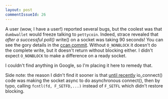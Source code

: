 ```yaml
---
layout: post
commentIssueId: 26
---
```


A user (wow, I have a user!) reported several bugs, but the coolest
was that `dumbwallet` would freeze talking to `pettycoin`.  Indeed,
strace revealed that *after a successful poll()* write() on a socket
was taking 90 seconds!  You can see the gory details in the
[ccan commit](https://github.com/rustyrussell/ccan/commit/897626152d12d7fd13a8feb36989eb5c8c1f3485).
Without `O_NONBLOCK` it doesn't do the complete write, but it doesn't
return without blocking either.  I didn't expect `O_NONBLOCK` to make
a difference on a ready socket.

I couldn't find anything in Google, so I'm placing it here to remedy
that.

Side note: the reason I didn't find it sooner is that
[until recently](https://github.com/rustyrussell/ccan/commit/12e924346b342c61219a3fdc57eb6b00a27f1cd1)
io_connect() code was making the socket async to do asynchronous
connect(), then by typo, calling `fcntl(fd, F_SETFD,...)` instead of
`F_SETFL` which didn't restore blocking.
